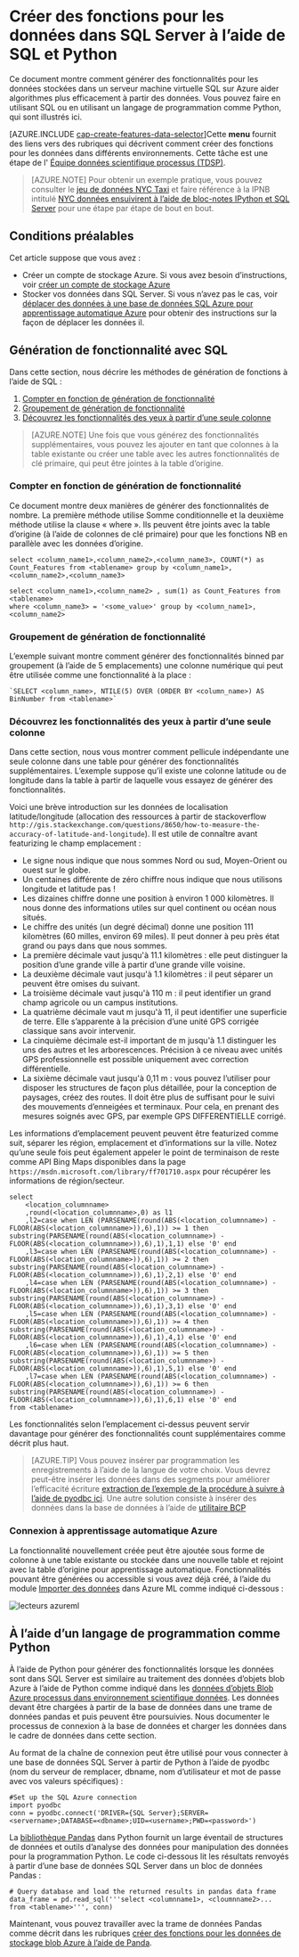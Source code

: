 <properties
    pageTitle="Créer des fonctions pour les données dans SQL Server à l’aide de SQL et Python | Microsoft Azure"
    description="Processus données SQL Azure"
    services="machine-learning"
    documentationCenter=""
    authors="bradsev"
    manager="jhubbard"
    editor="" />

<tags
    ms.service="machine-learning"
    ms.workload="data-services"
    ms.tgt_pltfrm="na"
    ms.devlang="na"
    ms.topic="article"
    ms.date="09/19/2016"
    ms.author="bradsev;fashah;garye" />


# <a name="create-features-for-data-in-sql-server-using-sql-and-python"></a>Créer des fonctions pour les données dans SQL Server à l’aide de SQL et Python


Ce document montre comment générer des fonctionnalités pour les données stockées dans un serveur machine virtuelle SQL sur Azure aider algorithmes plus efficacement à partir des données. Vous pouvez faire en utilisant SQL ou en utilisant un langage de programmation comme Python, qui sont illustrés ici.

[AZURE.INCLUDE [cap-create-features-data-selector](../../includes/cap-create-features-selector.md)]Cette **menu** fournit des liens vers des rubriques qui décrivent comment créer des fonctions pour les données dans différents environnements. Cette tâche est une étape de l' [Équipe données scientifique processus (TDSP)](https://azure.microsoft.com/documentation/learning-paths/cortana-analytics-process/).

> [AZURE.NOTE] Pour obtenir un exemple pratique, vous pouvez consulter le [jeu de données NYC Taxi](http://www.andresmh.com/nyctaxitrips/) et faire référence à la IPNB intitulé [NYC données ensuivirent à l’aide de bloc-notes IPython et SQL Server](https://github.com/Azure/Azure-MachineLearning-DataScience/blob/master/Misc/DataScienceProcess/iPythonNotebooks/machine-Learning-data-science-process-sql-walkthrough.ipynb) pour une étape par étape de bout en bout.


## <a name="prerequisites"></a>Conditions préalables
Cet article suppose que vous avez :

* Créer un compte de stockage Azure. Si vous avez besoin d’instructions, voir [créer un compte de stockage Azure](../storage/storage-create-storage-account.md#create-a-storage-account)
* Stocker vos données dans SQL Server. Si vous n’avez pas le cas, voir [déplacer des données à une base de données SQL Azure pour apprentissage automatique Azure](machine-learning-data-science-move-sql-azure.md) pour obtenir des instructions sur la façon de déplacer les données il.


## <a name="sql-featuregen"></a>Génération de fonctionnalité avec SQL

Dans cette section, nous décrire les méthodes de génération de fonctions à l’aide de SQL :  

1. [Compter en fonction de génération de fonctionnalité](#sql-countfeature)
2. [Groupement de génération de fonctionnalité](#sql-binningfeature)
3. [Découvrez les fonctionnalités des yeux à partir d’une seule colonne](#sql-featurerollout)


> [AZURE.NOTE] Une fois que vous générez des fonctionnalités supplémentaires, vous pouvez les ajouter en tant que colonnes à la table existante ou créer une table avec les autres fonctionnalités de clé primaire, qui peut être jointes à la table d’origine.

### <a name="sql-countfeature"></a>Compter en fonction de génération de fonctionnalité

Ce document montre deux manières de générer des fonctionnalités de nombre. La première méthode utilise Somme conditionnelle et la deuxième méthode utilise la clause « where ». Ils peuvent être joints avec la table d’origine (à l’aide de colonnes de clé primaire) pour que les fonctions NB en parallèle avec les données d’origine.

    select <column_name1>,<column_name2>,<column_name3>, COUNT(*) as Count_Features from <tablename> group by <column_name1>,<column_name2>,<column_name3>

    select <column_name1>,<column_name2> , sum(1) as Count_Features from <tablename>
    where <column_name3> = '<some_value>' group by <column_name1>,<column_name2>

### <a name="sql-binningfeature"></a>Groupement de génération de fonctionnalité

L’exemple suivant montre comment générer des fonctionnalités binned par groupement (à l’aide de 5 emplacements) une colonne numérique qui peut être utilisée comme une fonctionnalité à la place :

    `SELECT <column_name>, NTILE(5) OVER (ORDER BY <column_name>) AS BinNumber from <tablename>`


### <a name="sql-featurerollout"></a>Découvrez les fonctionnalités des yeux à partir d’une seule colonne

Dans cette section, nous vous montrer comment pellicule indépendante une seule colonne dans une table pour générer des fonctionnalités supplémentaires. L’exemple suppose qu’il existe une colonne latitude ou de longitude dans la table à partir de laquelle vous essayez de générer des fonctionnalités.

Voici une brève introduction sur les données de localisation latitude/longitude (allocation des ressources à partir de stackoverflow `http://gis.stackexchange.com/questions/8650/how-to-measure-the-accuracy-of-latitude-and-longitude`). Il est utile de connaître avant featurizing le champ emplacement :

- Le signe nous indique que nous sommes Nord ou sud, Moyen-Orient ou ouest sur le globe.
- Un centaines différente de zéro chiffre nous indique que nous utilisons longitude et latitude pas !
- Les dizaines chiffre donne une position à environ 1 000 kilomètres. Il nous donne des informations utiles sur quel continent ou océan nous situés.
- Le chiffre des unités (un degré décimal) donne une position 111 kilomètres (60 milles, environ 69 miles). Il peut donner à peu près état grand ou pays dans que nous sommes.
- La première décimale vaut jusqu'à 11.1 kilomètres : elle peut distinguer la position d’une grande ville à partir d’une grande ville voisine.
- La deuxième décimale vaut jusqu'à 1.1 kilomètres : il peut séparer un peuvent être omises du suivant.
- La troisième décimale vaut jusqu'à 110 m : il peut identifier un grand champ agricole ou un campus institutions.
- La quatrième décimale vaut m jusqu'à 11, il peut identifier une superficie de terre. Elle s’apparente à la précision d’une unité GPS corrigée classique sans avoir intervenir.
- La cinquième décimale est-il important de m jusqu'à 1.1 distinguer les uns des autres et les arborescences. Précision à ce niveau avec unités GPS professionnelle est possible uniquement avec correction différentielle.
- La sixième décimale vaut jusqu'à 0,11 m : vous pouvez l’utiliser pour disposer les structures de façon plus détaillée, pour la conception de paysages, créez des routes. Il doit être plus de suffisant pour le suivi des mouvements d’enneigées et terminaux. Pour cela, en prenant des mesures soignés avec GPS, par exemple GPS DIFFERENTIELLE corrigé.

Les informations d’emplacement peuvent peuvent être featurized comme suit, séparer les région, emplacement et d’informations sur la ville. Notez qu’une seule fois peut également appeler le point de terminaison de reste comme API Bing Maps disponibles dans la page `https://msdn.microsoft.com/library/ff701710.aspx` pour récupérer les informations de région/secteur.

    select
        <location_columnname>
        ,round(<location_columnname>,0) as l1       
        ,l2=case when LEN (PARSENAME(round(ABS(<location_columnname>) - FLOOR(ABS(<location_columnname>)),6),1)) >= 1 then substring(PARSENAME(round(ABS(<location_columnname>) - FLOOR(ABS(<location_columnname>)),6),1),1,1) else '0' end     
        ,l3=case when LEN (PARSENAME(round(ABS(<location_columnname>) - FLOOR(ABS(<location_columnname>)),6),1)) >= 2 then substring(PARSENAME(round(ABS(<location_columnname>) - FLOOR(ABS(<location_columnname>)),6),1),2,1) else '0' end     
        ,l4=case when LEN (PARSENAME(round(ABS(<location_columnname>) - FLOOR(ABS(<location_columnname>)),6),1)) >= 3 then substring(PARSENAME(round(ABS(<location_columnname>) - FLOOR(ABS(<location_columnname>)),6),1),3,1) else '0' end     
        ,l5=case when LEN (PARSENAME(round(ABS(<location_columnname>) - FLOOR(ABS(<location_columnname>)),6),1)) >= 4 then substring(PARSENAME(round(ABS(<location_columnname>) - FLOOR(ABS(<location_columnname>)),6),1),4,1) else '0' end     
        ,l6=case when LEN (PARSENAME(round(ABS(<location_columnname>) - FLOOR(ABS(<location_columnname>)),6),1)) >= 5 then substring(PARSENAME(round(ABS(<location_columnname>) - FLOOR(ABS(<location_columnname>)),6),1),5,1) else '0' end     
        ,l7=case when LEN (PARSENAME(round(ABS(<location_columnname>) - FLOOR(ABS(<location_columnname>)),6),1)) >= 6 then substring(PARSENAME(round(ABS(<location_columnname>) - FLOOR(ABS(<location_columnname>)),6),1),6,1) else '0' end     
    from <tablename>

Les fonctionnalités selon l’emplacement ci-dessus peuvent servir davantage pour générer des fonctionnalités count supplémentaires comme décrit plus haut.


> [AZURE.TIP] Vous pouvez insérer par programmation les enregistrements à l’aide de la langue de votre choix. Vous devrez peut-être insérer les données dans des segments pour améliorer l’efficacité écriture [extraction de l’exemple de la procédure à suivre à l’aide de pyodbc ici](https://code.google.com/p/pypyodbc/wiki/A_HelloWorld_sample_to_access_mssql_with_python).
Une autre solution consiste à insérer des données dans la base de données à l’aide de [utilitaire BCP](https://msdn.microsoft.com/library/ms162802.aspx)

### <a name="sql-aml"></a>Connexion à apprentissage automatique Azure

La fonctionnalité nouvellement créée peut être ajoutée sous forme de colonne à une table existante ou stockée dans une nouvelle table et rejoint avec la table d’origine pour apprentissage automatique. Fonctionnalités pouvant être générées ou accessible si vous avez déjà créé, à l’aide du module [Importer des données](https://msdn.microsoft.com/library/azure/4e1b0fe6-aded-4b3f-a36f-39b8862b9004/) dans Azure ML comme indiqué ci-dessous :

![lecteurs azureml](./media/machine-learning-data-science-process-sql-server-virtual-machine/reader_db_featurizedinput.png)

## <a name="python"></a>À l’aide d’un langage de programmation comme Python

À l’aide de Python pour générer des fonctionnalités lorsque les données sont dans SQL Server est similaire au traitement des données d’objets blob Azure à l’aide de Python comme indiqué dans les [données d’objets Blob Azure processus dans environnement scientifique données](machine-learning-data-science-process-data-blob.md). Les données devant être chargées à partir de la base de données dans une trame de données pandas et puis peuvent être poursuivies. Nous documenter le processus de connexion à la base de données et charger les données dans le cadre de données dans cette section.

Au format de la chaîne de connexion peut être utilisé pour vous connecter à une base de données SQL Server à partir de Python à l’aide de pyodbc (nom du serveur de remplacer, dbname, nom d’utilisateur et mot de passe avec vos valeurs spécifiques) :

    #Set up the SQL Azure connection
    import pyodbc
    conn = pyodbc.connect('DRIVER={SQL Server};SERVER=<servername>;DATABASE=<dbname>;UID=<username>;PWD=<password>')

La [bibliothèque Pandas](http://pandas.pydata.org/) dans Python fournit un large éventail de structures de données et outils d’analyse des données pour manipulation des données pour la programmation Python. Le code ci-dessous lit les résultats renvoyés à partir d’une base de données SQL Server dans un bloc de données Pandas :

    # Query database and load the returned results in pandas data frame
    data_frame = pd.read_sql('''select <columnname1>, <cloumnname2>... from <tablename>''', conn)

Maintenant, vous pouvez travailler avec la trame de données Pandas comme décrit dans les rubriques [créer des fonctions pour les données de stockage blob Azure à l’aide de Panda](machine-learning-data-science-create-features-blob.md).
